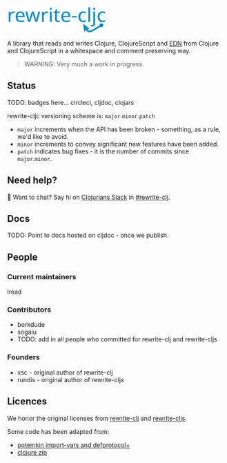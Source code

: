 <img src="doc/rewrite-clj-logo.svg" height="60" alt="rewrite-clj"/>

A library that reads and writes Clojure, ClojureScript and [EDN](https://github.com/edn-format/edn) from Clojure and ClojureScript in a whitespace and comment preserving way.

>
> WARNING: Very much a work in progress.
>

## Status

TODO: badges here... circleci, cljdoc, clojars

rewrite-cljc versioning scheme is: `major`.`minor`.`patch`

* `major` increments when the API has been broken - something, as a rule, we'd like to avoid.
* `minor` increments to convey significant new features have been added.
* `patch` indicates bug fixes - it is the number of commits since `major`.`minor`.

## Need help?

:wave: Want to chat? Say hi on [Clojurians Slack](http://clojurians.net/) in [#rewrite-clj](https://clojurians.slack.com/messages/CHB5Q2XUJ).

## Docs

TODO: Point to docs hosted on cljdoc - once we publish.

## People

### Current maintainers

lread

### Contributors

* borkdude
* sogaiu
* TODO: add in all people who committed for rewrite-clj and rewrite-cljs

### Founders

* xsc - original author of rewrite-clj
* rundis - original author of rewrite-cljs

## Licences

We honor the original licenses from [rewrite-clj](LICENSE-rewrite-clj) and [rewrite-cljs](LICENSE-rewrite-cljs).

Some code has been adapted from:

* [potemkin import-vars and defprotocol+](https://github.com/ztellman/potemkin#license)
* [clojure zip](https://github.com/clojure/clojure/blob/master/readme.txt)
